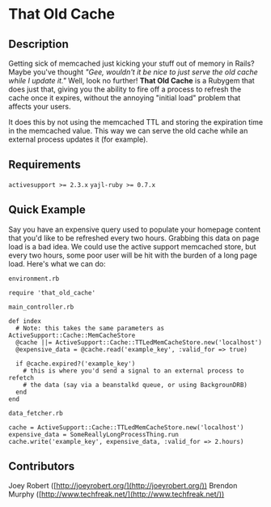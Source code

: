 That Old Cache
==============

Description
-----------

Getting sick of memcached just kicking your stuff out of memory in Rails? Maybe you've thought *"Gee, wouldn't it be nice to just serve the old cache while I update it."* Well, look no further! **That Old Cache** is a Rubygem that does just that, giving you the ability to fire off a process to refresh the cache once it expires, without the annoying "initial load" problem that affects your users.

It does this by not using the memcached TTL and storing the expiration time in the memcached value. This way we can serve the old cache while an external process updates it (for example).

Requirements
------------

`activesupport >= 2.3.x`
`yajl-ruby >= 0.7.x`

Quick Example
-------------

Say you have an expensive query used to populate your homepage content that you'd like to be refreshed every two hours. Grabbing this data on page load is a bad idea. We could use the active support memcached store, but every two hours, some poor user will be hit with the burden of a long page load. Here's what we can do:

`environment.rb`

	require 'that_old_cache'

`main_controller.rb`

	def index
	  # Note: this takes the same parameters as ActiveSupport::Cache::MemCacheStore
	  @cache ||= ActiveSupport::Cache::TTLedMemCacheStore.new('localhost')
	  @expensive_data = @cache.read('example_key', :valid_for => true)
	
	  if @cache.expired?('example_key')
	    # this is where you'd send a signal to an external process to refetch
	    # the data (say via a beanstalkd queue, or using BackgrounDRB)
	  end 
	end

`data_fetcher.rb`

	cache = ActiveSupport::Cache::TTLedMemCacheStore.new('localhost')
	expensive_data = SomeReallyLongProcessThing.run
	cache.write('example_key', expensive_data, :valid_for => 2.hours)

Contributors
------------

Joey Robert ([http://joeyrobert.org/](http://joeyrobert.org/))
Brendon Murphy ([http://www.techfreak.net/](http://www.techfreak.net/))
